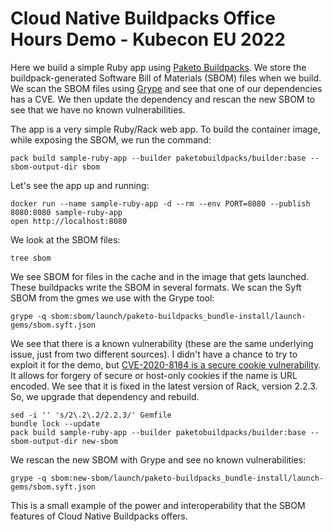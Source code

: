 # Cloud Native Buildpacks Office Hours Demo - Kubecon EU 2022

Here we build a simple Ruby app using [Paketo Buildpacks](https://paketo.io/).
We store the buildpack-generated Software Bill of Materials (SBOM) files when we build.
We scan the SBOM files using [Grype](https://github.com/anchore/grype) and see that one of our dependencies has a CVE.
We then update the dependency and rescan the new SBOM to see that we have no known vulnerabilities.

The app is a very simple Ruby/Rack web app.
To build the container image, while exposing the SBOM, we run the command:

```
pack build sample-ruby-app --builder paketobuildpacks/builder:base --sbom-output-dir sbom
```

Let's see the app up and running:

```
docker run --name sample-ruby-app -d --rm --env PORT=8080 --publish 8080:8080 sample-ruby-app
open http://localhost:8080
```

We look at the SBOM files:

```
tree sbom
```

We see SBOM for files in the cache and in the image that gets launched.
These buildpacks write the SBOM in several formats.
We scan the Syft SBOM from the gmes we use with the Grype tool:

```
grype -q sbom:sbom/launch/paketo-buildpacks_bundle-install/launch-gems/sbom.syft.json
```

We see that there is a known vulnerability (these are the same underlying issue, just from two different sources).
I didn't have a chance to try to exploit it for the demo, but [CVE-2020-8184 is a secure cookie vulnerability](https://nvd.nist.gov/vuln/detail/CVE-2020-8184).
It allows for forgery of secure or host-only cookies if the name is URL encoded.
We see that it is fixed in the latest version of Rack, version 2.2.3.
So, we upgrade that dependency and rebuild.

```
sed -i '' 's/2\.2\.2/2.2.3/' Gemfile
bundle lock --update
pack build sample-ruby-app --builder paketobuildpacks/builder:base --sbom-output-dir new-sbom
```

We rescan the new SBOM with Grype and see no known vulnerabilities:

```
grype -q sbom:new-sbom/launch/paketo-buildpacks_bundle-install/launch-gems/sbom.syft.json
```

This is a small example of the power and interoperability that the SBOM features of Cloud Native Buildpacks offers.
